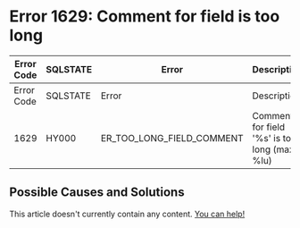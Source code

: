 
# Error 1629: Comment for field is too long


| Error Code | SQLSTATE | Error | Description |
| --- | --- | --- | --- |
| Error Code | SQLSTATE | Error | Description |
| 1629 | HY000 | ER_TOO_LONG_FIELD_COMMENT | Comment for field '%s' is too long (max = %lu) |




## Possible Causes and Solutions


This article doesn't currently contain any content. [You can help!](/en/writing-and-editing-knowledge-base-articles/)

